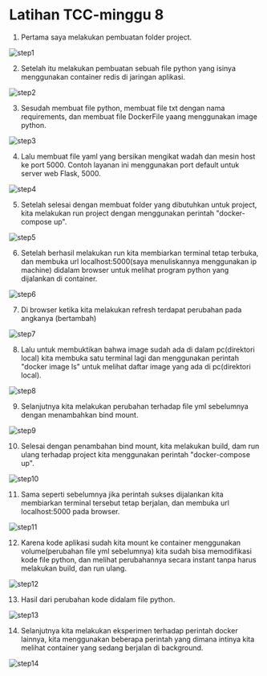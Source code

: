 <h1> Latihan TCC-minggu 8 </h1>

1. Pertama saya melakukan pembuatan folder project.

![step1](/step1.jpg)

2. Setelah itu melakukan pembuatan sebuah file python yang isinya menggunakan container redis di jaringan aplikasi.

![step2](/step2.jpg)

3. Sesudah membuat file python, membuat file txt dengan nama requirements, dan membuat file DockerFile yaang menggunakan image python.

![step3](/step3.jpg)

4. Lalu membuat file yaml yang bersikan mengikat wadah dan mesin host ke port 5000. Contoh layanan ini menggunakan port default untuk server web Flask, 5000.

![step4](/step4.jpg)

5. Setelah selesai dengan membuat folder yang dibutuhkan untuk project, kita melakukan run project dengan menggunakan perintah "docker-compose up".

![step5](/dockercomposeup.jpg)

6. Setelah berhasil melakukan run kita membiarkan terminal tetap terbuka, dan membuka url localhost:5000(saya menuliskannya menggunakan ip machine) didalam browser untuk melihat program python yang dijalankan di container.

![step6](/hasilcomposeup.jpg)

7. Di browser ketika kita melakukan refresh terdapat perubahan pada angkanya (bertambah)

![step7](/hasilcomposeup2.jpg)

8. Lalu untuk membuktikan bahwa image sudah ada di dalam pc(direktori local) kita membuka satu terminal lagi dan menggunakan perintah "docker image ls" untuk melihat daftar image yang ada di pc(direktori local).

![step8](/lihatimage.jpg)

9. Selanjutnya kita melakukan perubahan terhadap file yml sebelumnya dengan menambahkan bind mount.

![step9](/edityml.jpg)

10. Selesai dengan penambahan bind mount, kita melakukan build, dam run ulang terhadap project kita menggunakan perintah "docker-compose up".

![step10](/runkedua.jpg)

11. Sama seperti sebelumnya jika perintah sukses dijalankan kita membiarkan terminal tersebut tetap berjalan, dan membuka url localhost:5000 pada browser.

![step11](/hasilcomposeup3.jpg)

12. Karena kode aplikasi sudah kita mount ke container menggunakan volume(perubahan file yml sebelumnya) kita sudah bisa memodifikasi kode file python, dan melihat perubahannya secara instant tanpa harus melakukan build, dan run ulang.

![step12](/editpython.jpg)

13. Hasil dari perubahan kode didalam file python.

![step13](/hasilcomposeuprealtime.jpg)

14. Selanjutnya kita melakukan eksperimen terhadap perintah docker lainnya, kita menggunakan beberapa perintah yang dimana intinya kita melihat container yang sedang berjalan di background.

![step14](/step8eksperimen.jpg)